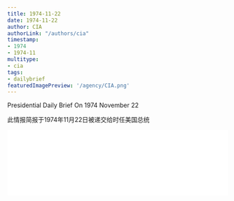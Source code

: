 ```yaml
---
title: 1974-11-22
date: 1974-11-22
author: CIA 
authorLink: "/authors/cia"
timestamp: 
- 1974
- 1974-11
multitype: 
- cia
tags: 
- dailybrief
featuredImagePreview: '/agency/CIA.png'
---
```



Presidential Daily Brief On 1974 November 22

此情报简报于1974年11月22日被递交给时任美国总统

<!--more-->





<div id="over" style="width:100%; overflow:hidden"> <iframe id="sFrame" name="sFrame" frameborder="no" border="0"  allowfullscreen marginwidth="0" scrolling="no" src = " /CIA/1974-11-22.html "  style = " position:absulute; width: 806px; top: 300;" > </iframe> </div>